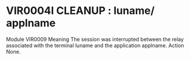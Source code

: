 # VIR0004I CLEANUP : luname/ applname
Module
    VIR0009
Meaning
    The session was interrupted between the relay associated with the terminal luname and the application applname.
Action
    None.
